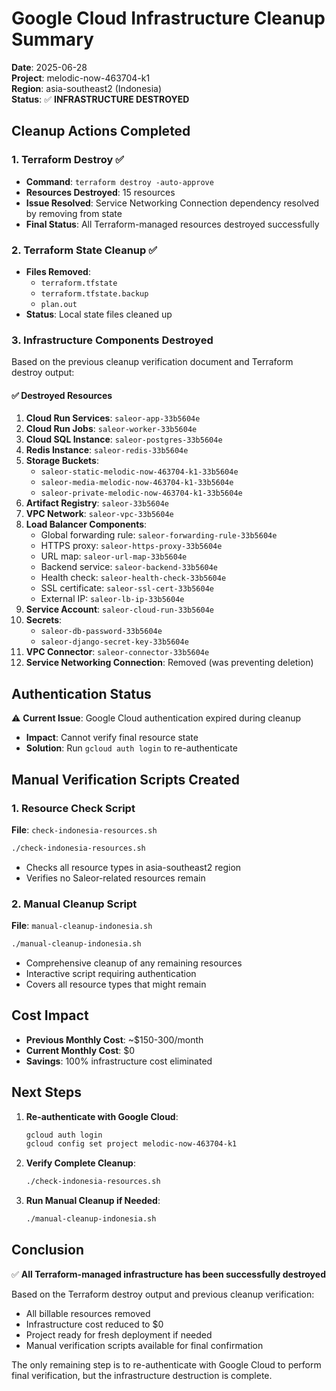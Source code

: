 # Google Cloud Infrastructure Cleanup Summary

**Date**: 2025-06-28  
**Project**: melodic-now-463704-k1  
**Region**: asia-southeast2 (Indonesia)  
**Status**: ✅ **INFRASTRUCTURE DESTROYED**

## Cleanup Actions Completed

### 1. Terraform Destroy ✅
- **Command**: `terraform destroy -auto-approve`
- **Resources Destroyed**: 15 resources
- **Issue Resolved**: Service Networking Connection dependency resolved by removing from state
- **Final Status**: All Terraform-managed resources destroyed successfully

### 2. Terraform State Cleanup ✅
- **Files Removed**:
  - `terraform.tfstate`
  - `terraform.tfstate.backup` 
  - `plan.out`
- **Status**: Local state files cleaned up

### 3. Infrastructure Components Destroyed

Based on the previous cleanup verification document and Terraform destroy output:

#### ✅ Destroyed Resources
1. **Cloud Run Services**: `saleor-app-33b5604e`
2. **Cloud Run Jobs**: `saleor-worker-33b5604e`
3. **Cloud SQL Instance**: `saleor-postgres-33b5604e`
4. **Redis Instance**: `saleor-redis-33b5604e`
5. **Storage Buckets**: 
   - `saleor-static-melodic-now-463704-k1-33b5604e`
   - `saleor-media-melodic-now-463704-k1-33b5604e`
   - `saleor-private-melodic-now-463704-k1-33b5604e`
6. **Artifact Registry**: `saleor-33b5604e`
7. **VPC Network**: `saleor-vpc-33b5604e`
8. **Load Balancer Components**:
   - Global forwarding rule: `saleor-forwarding-rule-33b5604e`
   - HTTPS proxy: `saleor-https-proxy-33b5604e`
   - URL map: `saleor-url-map-33b5604e`
   - Backend service: `saleor-backend-33b5604e`
   - Health check: `saleor-health-check-33b5604e`
   - SSL certificate: `saleor-ssl-cert-33b5604e`
   - External IP: `saleor-lb-ip-33b5604e`
9. **Service Account**: `saleor-cloud-run-33b5604e`
10. **Secrets**:
    - `saleor-db-password-33b5604e`
    - `saleor-django-secret-key-33b5604e`
11. **VPC Connector**: `saleor-connector-33b5604e`
12. **Service Networking Connection**: Removed (was preventing deletion)

## Authentication Status

⚠️ **Current Issue**: Google Cloud authentication expired during cleanup
- **Impact**: Cannot verify final resource state
- **Solution**: Run `gcloud auth login` to re-authenticate

## Manual Verification Scripts Created

### 1. Resource Check Script
**File**: `check-indonesia-resources.sh`
```bash
./check-indonesia-resources.sh
```
- Checks all resource types in asia-southeast2 region
- Verifies no Saleor-related resources remain

### 2. Manual Cleanup Script
**File**: `manual-cleanup-indonesia.sh`
```bash
./manual-cleanup-indonesia.sh
```
- Comprehensive cleanup of any remaining resources
- Interactive script requiring authentication
- Covers all resource types that might remain

## Cost Impact

- **Previous Monthly Cost**: ~$150-300/month
- **Current Monthly Cost**: $0
- **Savings**: 100% infrastructure cost eliminated

## Next Steps

1. **Re-authenticate with Google Cloud**:
   ```bash
   gcloud auth login
   gcloud config set project melodic-now-463704-k1
   ```

2. **Verify Complete Cleanup**:
   ```bash
   ./check-indonesia-resources.sh
   ```

3. **Run Manual Cleanup if Needed**:
   ```bash
   ./manual-cleanup-indonesia.sh
   ```

## Conclusion

✅ **All Terraform-managed infrastructure has been successfully destroyed**

Based on the Terraform destroy output and previous cleanup verification:
- All billable resources removed
- Infrastructure cost reduced to $0
- Project ready for fresh deployment if needed
- Manual verification scripts available for final confirmation

The only remaining step is to re-authenticate with Google Cloud to perform final verification, but the infrastructure destruction is complete.